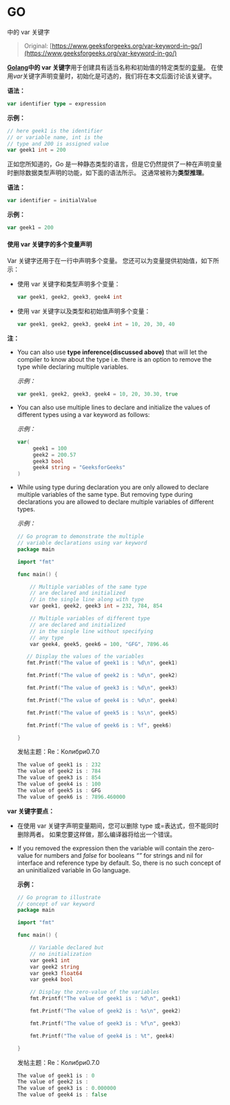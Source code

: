# GO

中的 var 关键字

> Original: [https://www.geeksforgeeks.org/var-keyword-in-go/](https://www.geeksforgeeks.org/var-keyword-in-go/)

**[Golang](https://www.geeksforgeeks.org/go-programming-language-introduction/)中的 var 关键字**用于创建具有适当名称和初始值的特定类型的[变量](https://www.geeksforgeeks.org/go-variables/)。 在使用*var*关键字声明变量时，初始化是可选的，我们将在本文后面讨论该关键字。

**语法：**

```go
var identifier type = expression
```

**示例：**

```go
// here geek1 is the identifier 
// or variable name, int is the
// type and 200 is assigned value
var geek1 int = 200

```

正如您所知道的，Go 是一种静态类型的语言，但是它仍然提供了一种在声明变量时删除数据类型声明的功能，如下面的语法所示。 这通常被称为**类型推理**。

**语法：**

```go
var identifier = initialValue
```

**示例：**

```go
var geek1 = 200

```

#### 使用 var 关键字的多个变量声明

Var 关键字还用于在一行中声明多个变量。 您还可以为变量提供初始值，如下所示：

*   使用 var 关键字和类型声明多个变量：

    ```go
    var geek1, geek2, geek3, geek4 int
    ```

*   使用 var 关键字以及类型和初始值声明多个变量：

    ```go
    var geek1, geek2, geek3, geek4 int = 10, 20, 30, 40
    ```

**注：**

*   You can also use **type inference(discussed above)** that will let the compiler to know about the type i.e. there is an option to remove the type while declaring multiple variables.

    *示例：*

    ```go
    var geek1, geek2, geek3, geek4 = 10, 20, 30.30, true
    ```

*   You can also use multiple lines to declare and initialize the values of different types using a var keyword as follows:

    *示例：*

    ```go
    var(
         geek1 = 100
         geek2 = 200.57
         geek3 bool
         geek4 string = "GeeksforGeeks"
    )

    ```

*   While using type during declaration you are only allowed to declare multiple variables of the same type. But removing type during declarations you are allowed to declare multiple variables of different types.

    *示例：*

    ```go
    // Go program to demonstrate the multiple 
    // variable declarations using var keyword
    package main

    import "fmt"

    func main() {

        // Multiple variables of the same type
        // are declared and initialized
        // in the single line along with type
        var geek1, geek2, geek3 int = 232, 784, 854

        // Multiple variables of different type
        // are declared and initialized
        // in the single line without specifying
        // any type
        var geek4, geek5, geek6 = 100, "GFG", 7896.46

       // Display the values of the variables
       fmt.Printf("The value of geek1 is : %d\n", geek1)

       fmt.Printf("The value of geek2 is : %d\n", geek2)

       fmt.Printf("The value of geek3 is : %d\n", geek3)

       fmt.Printf("The value of geek4 is : %d\n", geek4)

       fmt.Printf("The value of geek5 is : %s\n", geek5)

       fmt.Printf("The value of geek6 is : %f", geek6)

    }
    ```

    发帖主题：Re：Колибри0.7.0

    ```go
    The value of geek1 is : 232
    The value of geek2 is : 784
    The value of geek3 is : 854
    The value of geek4 is : 100
    The value of geek5 is : GFG
    The value of geek6 is : 7896.460000

    ```

**var 关键字要点：**

*   在使用 var 关键字声明变量期间，您可以删除 type 或=表达式，但不能同时删除两者。 如果您要这样做，那么编译器将给出一个错误。
*   If you removed the expression then the variable will contain the zero-value for numbers and *false* for booleans *“”* for strings and nil for interface and reference type by default. So, there is no such concept of an uninitialized variable in Go language.

    **示例：**

    ```go
    // Go program to illustrate
    // concept of var keyword
    package main

    import "fmt"

    func main() {

        // Variable declared but
        // no initialization
        var geek1 int
        var geek2 string
        var geek3 float64
        var geek4 bool

        // Display the zero-value of the variables
        fmt.Printf("The value of geek1 is : %d\n", geek1)

        fmt.Printf("The value of geek2 is : %s\n", geek2)

        fmt.Printf("The value of geek3 is : %f\n", geek3)

        fmt.Printf("The value of geek4 is : %t", geek4)

    }
    ```

    发帖主题：Re：Колибри0.7.0

    ```go
    The value of geek1 is : 0
    The value of geek2 is : 
    The value of geek3 is : 0.000000
    The value of geek4 is : false

    ```